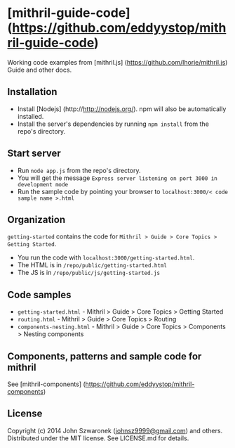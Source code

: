 # [mithril-guide-code] (https://github.com/eddyystop/mithril-guide-code)

Working code examples from 
[mithril.js] (https://github.com/lhorie/mithril.js) Guide and other docs.

## Installation

* Install [Nodejs] (http://http://nodejs.org/). 
npm will also be automatically installed.
* Install the server's dependencies by running ```npm install``` 
from the repo's directory.

## Start server

* Run ```node app.js``` from the repo's directory.
* You will get the message 
```Express server listening on port 3000 in development mode```
* Run the sample code by pointing your browser to 
```localhost:3000/< code sample name >.html```

## Organization

```getting-started``` contains the code for 
```Mithril > Guide > Core Topics > Getting Started```.
 
* You run the code with ```localhost:3000/getting-started.html```.
* The HTML is in ```/repo/public/getting-started.html```
* The JS is in ```/repo/public/js/getting-started.js```


## Code samples

* ```getting-started.html``` - Mithril > Guide > Core Topics > Getting Started
* ```routing.html``` - Mithril > Guide > Core Topics > Routing
* ```components-nesting.html``` - Mithril > Guide > Core Topics > Components > Nesting components


## Components, patterns and sample code for mithril

See [mithril-components] (https://github.com/eddyystop/mithril-components)

## License
Copyright (c) 2014 John Szwaronek (<johnsz9999@gmail.com>) and others.
Distributed under the MIT license. See LICENSE.md for details.